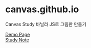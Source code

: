 # canvas.github.io

Canvas Study
바닐라 JS로 그림판 만들기

[Demo Page](https://devjihyun.github.io/canvas, "Demo Page")   
[Study Note](https://devjihyun.github.io/canvas/note.html, "Study Note")
